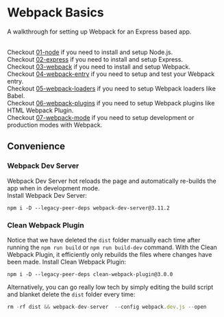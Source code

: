 # Webpack Basics
A walkthrough for setting up Webpack for an Express based app.</br></br>

Checkout [01-node](https://github.com/michihodges/webpack-basics/tree/01-node) if you need to install and setup Node.js.</br>
Checkout [02-express](https://github.com/michihodges/webpack-basics/tree/02-express) if you need to install and setup Express.</br>
Checkout [03-webpack](https://github.com/michihodges/webpack-basics/tree/03-webpack) if you need to install and setup Webpack.</br>
Checkout [04-webpack-entry](https://github.com/michihodges/webpack-basics/tree/04-webpack-entry) if you need to setup and test your Webpack entry.</br>
Checkout [05-webpack-loaders](https://github.com/michihodges/webpack-basics/tree/05-webpack-loaders) if you need to setup Webpack loaders like Babel.</br>
Checkout [06-webpack-plugins](https://github.com/michihodges/webpack-basics/tree/06-webpack-plugins) if you need to setup Webpack plugins like HTML Webpack Plugin.</br>
Checkout [07-webpack-mode](https://github.com/michihodges/webpack-basics/tree/07-webpack-mode) if you need to setup development or production modes with Webpack.</br>

## Convenience
### Webpack Dev Server
Webpack Dev Server hot reloads the page and automatically re-builds the app when in development mode.</br>
Install Webpack Dev Server:
```
npm i -D --legacy-peer-deps webpack-dev-server@3.11.2
```
### Clean Webpack Plugin
Notice that we have deleted the `dist` folder manually each time after running the `npm run build` or `npm run build-dev` command. With the Clean Webpack Plugin, it efficiently only rebuilds the files where changes have been made.
Install Clean Webpack Plugin:
```
npm i -D --legacy-peer-deps clean-webpack-plugin@3.0.0
```
Alternatively, you can go really low tech by simply editing the build script and blanket delete the `dist` folder every time:
```js
rm -rf dist && webpack-dev-server  --config webpack.dev.js --open
```
